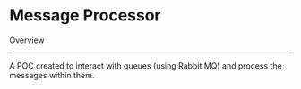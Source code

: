 # Message Processor

Overview

---

A POC created to interact with queues (using Rabbit MQ) and process the messages within them.
